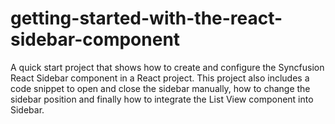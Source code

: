# getting-started-with-the-react-sidebar-component
A quick start project that shows how to create and configure the Syncfusion React Sidebar component in a React project. This project also includes a code snippet to open and close the sidebar manually, how to change the sidebar position and finally how to integrate the List View component into Sidebar.
